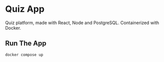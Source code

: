 # Quiz App

Quiz platform, made with React, Node and PostgreSQL. Containerized with Docker.

## Run The App

```bash
docker compose up
```
